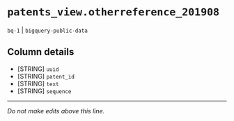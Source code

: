 # `patents_view.otherreference_201908`
`bq-1` | `bigquery-public-data`

## Column details
* [STRING]    `uuid`
* [STRING]    `patent_id`
* [STRING]    `text`
* [STRING]    `sequence`

-------------------------------------------------------------------------------
*Do not make edits above this line.*
